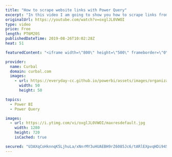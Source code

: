 ```yaml
---
title: "How to scrape website links with Power Query"
excerpt: "In this video I am going to show you how to scrape links from websites with a simple line of code. #curbal #powerquery #powerbi  The trick is from Chris blog here:https://blog.crossjoin.co.uk/2018/08/30/power-bi-extract-urls-web-page/ Here you can download all the pbix files: https://curbal.com/donwload-center"
originalUrl: https://youtube.com/watch?v=oxglJL0VWOI
type: video
price: Free
length: PT6M20S
publishedDateTime: 2019-08-26T10:02:28Z
heat: 51

featuredContent: "<iframe width=\"800\" height=\"500\" frameborder=\"0\" src=\"https://www.youtube.com/embed/oxglJL0VWOI\" allow=\"accelerometer; autoplay; encrypted-media; gyroscope; picture-in-picture\" allowfullscreen></iframe>"

provider:
  name: Curbal
  domain: curbal.com
  images:
    - url: https://everyday-cc.github.io/powerbi/assets/images/organizations/curbal.com-50x50.jpg
      width: 50
      height: 50

topics:
  - Power BI
  - Power Query

images:
  - url: https://i.ytimg.com/vi/oxglJL0VWOI/maxresdefault.jpg
    width: 1280
    height: 720
    isCached: true

secured: "U3AXqCoHknnqK5LjhuLa/xNnrMY3uHUAEBH9rZ6085Jc6/tARlEXpvqHDi94S9ZCpkMbDIZfiKRUmGmAO9A1nEug1IkFhFURRUg0sr5olksz9QMig6/43KAigbRWm9Yx728LGLp5L2KKkKTZAXYa2bXJKzi0q+oa53GiK22uukQsCzISG8vou/iTC0udAWxoFVCVvy1JUWViSkR+eE6mMB4W6+afZ2hVIc6U6nyFsa0mt1JoAkc10KY9Ouqe5m8ZMMBFfq4iRxLWKjPIOqhWoafh606Vf2aTKnID0NESv8/fzsX2Nfir17Cl21r0HtzHGUuqNMvUVwp5q6R1tKIuXAnmtLhogXc+lrPcQuby3qA/f89TViBg4Exx0u9qCQR/e6gaun8fKwJucUyiAp/mw6efB1PSWuEscGC+ndOgJgQ=;j7Dy0cN5X7SPu1ajTyO3dA=="
---
```


